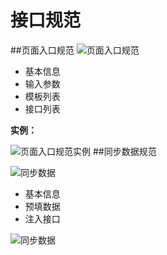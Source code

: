 # 接口规范

##页面入口规范
![页面入口规范](http://i11.tietuku.com/bd0e86029ebc19bcs.png)

- 基本信息
- 输入参数
- 模板列表
- 接口列表

**实例：**

![页面入口规范实例](http://i13.tietuku.com/ca30f4e88d7b1ad6s.png)
##同步数据规范

![同步数据](http://i13.tietuku.com/b28ae4e930787eb1s.png)

- 基本信息
- 预填数据
- 注入接口

![同步数据](http://i13.tietuku.com/63d1ab37eaff2b8fs.png)

##